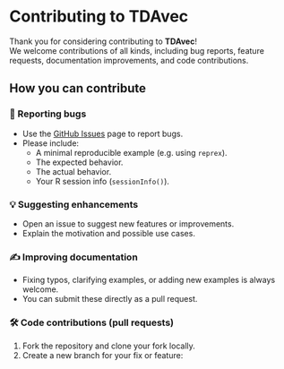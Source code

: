 # Contributing to TDAvec

Thank you for considering contributing to **TDAvec**!  
We welcome contributions of all kinds, including bug reports, feature requests, documentation improvements, and code contributions.

## How you can contribute

### 🐛 Reporting bugs

- Use the [GitHub Issues](https://github.com/uislambekov/TDAvec/issues) page to report bugs.
- Please include:
  - A minimal reproducible example (e.g. using `reprex`).
  - The expected behavior.
  - The actual behavior.
  - Your R session info (`sessionInfo()`).

### 💡 Suggesting enhancements

- Open an issue to suggest new features or improvements.
- Explain the motivation and possible use cases.

### ✍️ Improving documentation

- Fixing typos, clarifying examples, or adding new examples is always welcome.
- You can submit these directly as a pull request.

### 🛠️ Code contributions (pull requests)

1. Fork the repository and clone your fork locally.
2. Create a new branch for your fix or feature:

